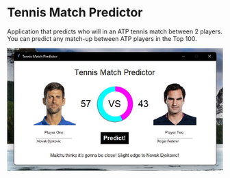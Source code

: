 # Tennis Match Predictor
Application that predicts who will in an ATP tennis match between 2 players.
You can predict any match-up between ATP players in the Top 100.

![Alt text](examples/close.jpg?raw=true "")
